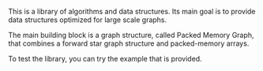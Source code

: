 This is a library of algorithms and data structures. 
Its main goal is to provide data structures optimized for large scale graphs.

The main building block is a graph structure, called Packed Memory Graph, that combines a forward star graph structure and packed-memory arrays.

To test the library, you can try the example that is provided. 